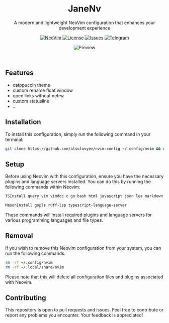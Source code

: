 <div align="center">

  # JaneNv
  
  A modern and lightweight NeoVim configuration that enhances your development experience
  
  [![NeoVim](https://img.shields.io/badge/v0.9.5-zxc?style=for-the-badge&logo=NeoVim&color=a6e3a1&logoColor=D9E0EE&labelColor=1e1e2e)](//neovim.io/doc)
  [![License](https://img.shields.io/github/license/alsolovyev/nvim-config?style=for-the-badge&logo=starship&color=f5c2e7&logoColor=D9E0EE&labelColor=1e1e2e)](//github.com/alsolovyev/nvim-config/blob/master/LICENSE)
  [![Issues](https://img.shields.io/github/issues/alsolovyev/nvim-config?style=for-the-badge&logo=bilibili&color=eba0ac&logoColor=D9E0EE&labelColor=1e1e2e)](//github.com/alsolovyev/nvim-config/issues)
  [![Telegram](https://img.shields.io/badge/Telegram-white.svg?style=for-the-badge&logo=telegram&color=b4befe&logoColor=D9E0EE&labelColor=1e1e2e)](//t.me/alsolovyev)
  
  ![Preview](https://github.com/alsolovyev/nvim-config/assets/20425619/4dcdefb8-10bb-40aa-89f0-8d4613388627)

</div>

<br/>

## Features

- catppuccin theme
- custom rename float window
- open links without netrw
- custom statusline
- ...

## Installation
To install this configuration, simply run the following command in your terminal:

```bash
git clone https://github.com/alsolovyev/nvim-config ~/.config/nvim && nvim
```

## Setup
Before using Neovim with this configuration, ensure you have the necessary plugins and language servers installed. You can do this by running the following commands within Neovim:

```bash
TSInstall query vim vimdoc c go bash html javascript json lua markdown markdown_inline python tsx typescript
```

```bash
MasonInstall gopls ruff-lsp typescript-language-server
```

These commands will install required plugins and language servers for various programming
languages and file types.

## Removal
If you wish to remove this Neovim configuration from your system, you can run the following commands:

```bash
rm -rf ~/.config/nvim
rm -rf ~/.local/share/nvim
```

Please note that this will delete all configuration files and plugins associated with Neovim.

## Contributing
This repository is open to pull requests and issues. Feel free to contribute or report any problems you encounter. Your feedback is appreciated!
